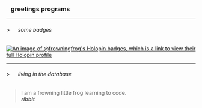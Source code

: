 ### &ensp; greetings programs

------

###### > &emsp; some badges
[![An image of @frowningfrog's Holopin badges, which is a link to view their full Holopin profile](https://holopin.me/frowningfrog)](https://holopin.io/@frowningfrog)

------

###### > &emsp; living in the database
> I am a frowning little frog learning to code.   
> ***ribbit***

